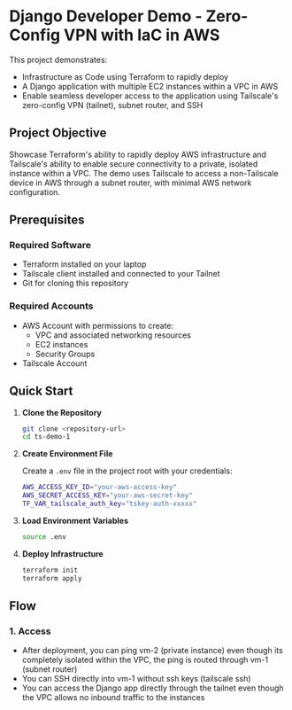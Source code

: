 # Django Developer Demo - Zero-Config VPN with IaC in AWS

This project demonstrates:
- Infrastructure as Code using Terraform to rapidly deploy
- A Django application with multiple EC2 instances within a VPC in AWS
- Enable seamless developer access to the application using Tailscale's zero-config VPN (tailnet), subnet router, and SSH

## Project Objective

Showcase Terraform's ability to rapidly deploy AWS infrastructure and Tailscale's ability to enable secure connectivity to a private, isolated instance within a VPC. The demo uses Tailscale to access a non-Tailscale device in AWS through a subnet router, with minimal AWS network configuration.

## Prerequisites

### Required Software
- Terraform installed on your laptop
- Tailscale client installed and connected to your Tailnet
- Git for cloning this repository

### Required Accounts
- AWS Account with permissions to create:
  - VPC and associated networking resources
  - EC2 instances
  - Security Groups
- Tailscale Account

## Quick Start

1. **Clone the Repository**
   ```bash
   git clone <repository-url>
   cd ts-demo-1
   ```

2. **Create Environment File**
   
   Create a `.env` file in the project root with your credentials:
   ```bash
   AWS_ACCESS_KEY_ID="your-aws-access-key"
   AWS_SECRET_ACCESS_KEY="your-aws-secret-key"
   TF_VAR_tailscale_auth_key="tskey-auth-xxxxx"
   ```

3. **Load Environment Variables**
   ```bash
   source .env
   ```

4. **Deploy Infrastructure**
   ```bash
   terraform init
   terraform apply
   ```

## Flow

### 1. Access
- After deployment, you can ping vm-2 (private instance) even though its completely isolated within the VPC, the ping is routed through vm-1 (subnet router)
- You can SSH directly into vm-1 without ssh keys (tailscale ssh)
- You can access the Django app directly through the tailnet even though the VPC allows no inbound traffic to the instances